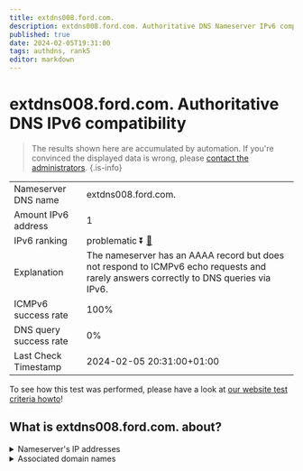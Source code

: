 ```yaml
---
title: extdns008.ford.com.
description: extdns008.ford.com. Authoritative DNS Nameserver IPv6 compatibility
published: true
date: 2024-02-05T19:31:00
tags: authdns, rank5
editor: markdown
---
```


# extdns008.ford.com. Authoritative DNS IPv6 compatibility

> The results shown here are accumulated by automation. If you're convinced the displayed data is wrong, please [contact the administrators](/howto/chat). 
{.is-info}




|   |   |
| - | - |
| Nameserver DNS name | extdns008.ford.com.
| Amount IPv6 address | 1
| IPv6 ranking | problematic :arrow_double_down: [🔗](/howto/ranking) |
| Explanation | The nameserver has an AAAA record but does not respond to ICMPv6 echo requests and rarely answers correctly to DNS queries via IPv6. |
| ICMPv6 success rate | 100%|
| DNS query success rate | 0% |
| Last Check Timestamp | 2024-02-05 20:31:00+01:00 |

To see how this test was performed, please have a look at [our website test criteria howto](/howto/testcriteria/authdns)!


## What is extdns008.ford.com. about?




<details>
<summary>Nameserver's IP addresses</summary>

2620:0:403:2010:0:ffff:130c:7187

</details>



<details>
<summary>Associated domain names</summary>

www.ford.com

</details>
